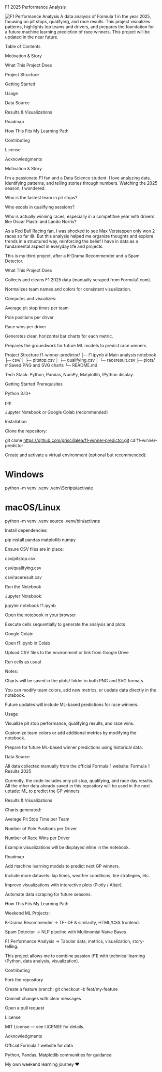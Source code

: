 F1 2025 Performance Analysis
<!-- Hero Image / Capa -->
![F1 Performance Analysis](https://images.pexels.com/photos/29406740/pexels-photo-29406740.jpeg)
A data analysis of Formula 1 in the year 2025, focusing on pit stops, qualifying, and race results. This project visualizes patterns, highlights top teams and drivers, and prepares the foundation for a future machine learning prediction of race winners. This project will be updated in the near future.

Table of Contents

Motivation & Story

What This Project Does

Project Structure

Getting Started

Usage

Data Source

Results & Visualizations

Roadmap

How This Fits My Learning Path

Contributing

License

Acknowledgments

Motivation & Story

I’m a passionate F1 fan and a Data Science student. I love analyzing data, identifying patterns, and telling stories through numbers. Watching the 2025 season, I wondered:

Who is the fastest team in pit stops?

Who excels in qualifying sessions?

Who is actually winning races, especially in a competitive year with drivers like Oscar Piastri and Lando Norris?

As a Red Bull Racing fan, I was shocked to see Max Verstappen only won 2 races so far 😅. But this analysis helped me organize thoughts and explore trends in a structured way, reinforcing the belief I have in data as a fundamental aspect in everyday life and projects.

This is my third project, after a K-Drama Recommender and a Spam Detector.

What This Project Does

Collects and cleans F1 2025 data (manually scraped from Formula1.com).

Normalizes team names and colors for consistent visualization.

Computes and visualizes:

Average pit stop times per team

Pole positions per driver

Race wins per driver

Generates clear, horizontal bar charts for each metric.

Prepares the groundwork for future ML models to predict race winners.

Project Structure
f1-winner-predictor/
├─ f1.ipynb                  # Main analysis notebook
├─ csv/
│  ├─ pitstop.csv
│  ├─ qualifying.csv
│  └─ raceresult.csv
├─ plots/                    # Saved PNG and SVG charts
└─ README.md


Tech Stack: Python, Pandas, NumPy, Matplotlib, IPython display.

Getting Started
Prerequisites

Python 3.10+

pip

Jupyter Notebook or Google Colab (recommended)

Installation

Clone the repository:

git clone https://github.com/priscillalea/f1-winner-predictor.git
cd f1-winner-predictor


Create and activate a virtual environment (optional but recommended):

# Windows
python -m venv .venv
.venv\Scripts\activate

# macOS/Linux
python -m venv .venv
source .venv/bin/activate


Install dependencies:

pip install pandas matplotlib numpy


Ensure CSV files are in place:

csv/pitstop.csv

csv/qualifying.csv

csv/raceresult.csv

Run the Notebook

Jupyter Notebook:

jupyter notebook f1.ipynb


Open the notebook in your browser

Execute cells sequentially to generate the analysis and plots

Google Colab:

Open f1.ipynb
 in Colab

Upload CSV files to the environment or link from Google Drive

Run cells as usual

Notes:

Charts will be saved in the plots/ folder in both PNG and SVG formats.

You can modify team colors, add new metrics, or update data directly in the notebook.

Future updates will include ML-based predictions for race winners.

Usage

Visualize pit stop performance, qualifying results, and race wins.

Customize team colors or add additional metrics by modifying the notebook.

Prepare for future ML-based winner predictions using historical data.

Data Source

All data collected manually from the official Formula 1 website:
Formula 1 Results 2025

Currently, the code includes only pit stop, qualifying, and race day results. All the other data already saved in this repository will be used in the next uptade: ML to predict the GP winners.

Results & Visualizations

Charts generated:

Average Pit Stop Time per Team

Number of Pole Positions per Driver

Number of Race Wins per Driver

Example visualizations will be displayed inline in the notebook.

Roadmap

Add machine learning models to predict next GP winners.

Include more datasets: lap times, weather conditions, tire strategies, etc.

Improve visualizations with interactive plots (Plotly / Altair).

Automate data scraping for future seasons.

How This Fits My Learning Path

Weekend ML Projects:

K-Drama Recommender → TF-IDF & similarity, HTML/CSS frontend.

Spam Detector → NLP pipeline with Multinomial Naive Bayes.

F1 Performance Analysis → Tabular data, metrics, visualization, story-telling.

This project allows me to combine passion (F1) with technical learning (Python, data analysis, visualization).

Contributing

Fork the repository

Create a feature branch: git checkout -b feat/my-feature

Commit changes with clear messages

Open a pull request

License

MIT License — see LICENSE
 for details.

Acknowledgments

Official Formula 1 website for data

Python, Pandas, Matplotlib communities for guidance

My own weekend learning journey ❤️
